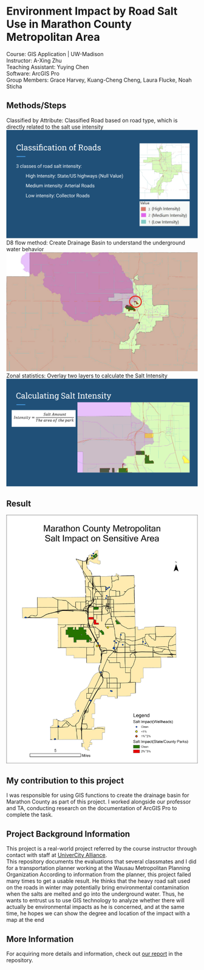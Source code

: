 # Environment Impact by Road Salt Use in Marathon County Metropolitan Area
Course: GIS Application | UW-Madison<br>
Instructor: A-Xing Zhu<br>
Teaching Assistant: Yuying Chen<br>
Software: ArcGIS Pro<br>
Group Members: Grace Harvey, Kuang-Cheng Cheng, Laura Flucke, Noah Sticha
## Methods/Steps
Classified by Attribute: Classified Road based on road type, which is directly related to the salt use intensity
![Road Classification](./img/RoadClassification.png)
D8 flow method: Create Drainage Basin to understand the underground water behavior
![Drainage Basin Creation](./img/DrainageBasin.png)
Zonal statistics: Overlay two layers to calculate the Salt Intensity
![Salt Intensity Calculation](./img/SaltIntensity.png)
## Result
![Map](Layout.jpg)
## My contribution to this project
I was responsible for using GIS functions to create the drainage basin for Marathon County as part of this project. I worked alongside our professor and TA, conducting research on the documentation of ArcGIS Pro to complete the task.

## Project Background Information
This project is a real-world project referred by the course instructor through contact with staff at <a href='https://univercity.wisc.edu/'>UniverCity Alliance</a>.<br>
This repository documents the evaluations that several classmates and I did for a transportation planner working at the Wausau Metropolitan Planning Organization According to information from the planner, this project failed many times to get a usable result. He thinks that the heavy road salt used on the roads in winter may potentially bring environmental contamination when the salts are melted and go into the underground water. Thus, he wants to entrust us to use GIS technology to analyze whether there will actually be environmental impacts as he is concerned, and at the same time, he hopes we can show the degree and location of the impact with a map at the end
## More Information
For acquiring more details and information, check out <a href="GEOG 578 Salt Use Final Report.pdf">our report</a> in the repository.
